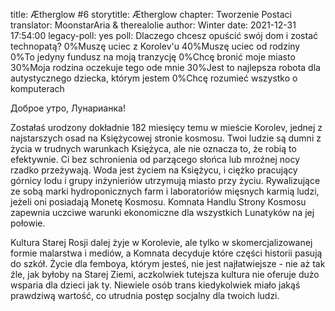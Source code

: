 title: Ætherglow #6
storytitle: Ætherglow 
chapter: Tworzenie Postaci
translator: MoonstarAria & therealolie
author: Winter
date: 2021-12-31 17:54:00
legacy-poll: yes
poll: Dlaczego chcesz opuścić swój dom i zostać technopatą?
      0%Muszę uciec z Korolev'u
      40%Muszę uciec od rodziny
      0%To jedyny fundusz na moją tranzycję
      0%Chcę bronić moje miasto
      30%Moja rodzina oczekuje tego ode mnie
      30%Jest to najlepsza robota dla autystycznego dziecka, którym jestem
      0%Chcę rozumieć wszystko o komputerach



Доброе утро, Лунарианка!

Zostałaś urodzony dokładnie 182 miesięcy temu w mieście Korolev, jednej z najstarszych osad na Księżycowej stronie kosmosu.  Twoi ludzie są dumni z życia w trudnych warunkach Księżyca, ale nie oznacza to, że robią to efektywnie.  Ci bez schronienia od parzącego słońca lub mroźnej nocy rzadko przeżywają.  Woda jest życiem na Księżycu, i ciężko pracujący górnicy lodu i grupy inżynieriów utrzymują miasto przy życiu.  Rywalizujące ze sobą marki hydroponicznych farm i laboratoriów mięsnych karmią ludzi, jeżeli oni posiadają Monetę Kosmosu.  Komnata Handlu Strony Kosmosu zapewnia uczciwe warunki ekonomiczne dla wszystkich Lunatyków na jej połowie.

Kultura Starej Rosji dalej żyje w Korolevie, ale tylko w skomercjalizowanej formie malarstwa i mediów, a Komnata decyduje które części historii pasują do szkół.  Życie dla femboya, którym jesteś, nie jest najłatwiejsze - nie aż tak źle, jak byłoby na Starej Ziemi, aczkolwiek tutejsza kultura nie oferuje dużo wsparia dla dzieci jak ty.  Niewiele osób trans kiedykolwiek miało jakąś prawdziwą wartość, co utrudnia postęp socjalny dla twoich ludzi.
